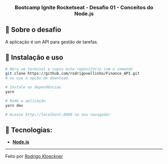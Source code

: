 <h3 align="center">
Bootcamp Ignite Rocketseat - Desafio 01 - Conceitos do Node.js
</h3>

## :rocket: Sobre o desafio

A aplicação é um API para gestão de tarefas.


## :wrench: Instalação e uso

```bash
# Abra um terminal e copie este repositório com o comando
git clone https://github.com/rodrigovellinho/Finance_API.git
# ou use a opção de download.

# Instale as dependências
yarn

# Rode a aplicação
yarn dev

# Acesse http://localhost:8080 no seu navagador
```

## 🔨 Tecnologias:

- **[Node.js](https://nodejs.org/en/)**
---

Feito por [Rodrigo Kloeckner](https://github.com/rodrigovellinho)
